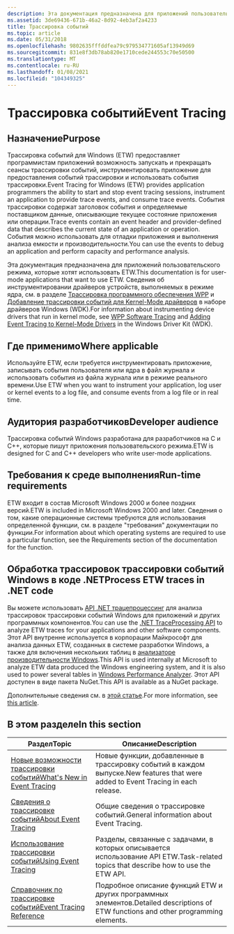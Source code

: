 ```yaml
---
description: Эта документация предназначена для приложений пользовательского режима, которые хотят использовать ETW. Сведения об инструментировании драйверов устройств, выполняемых в режиме ядра, см. в разделе Трассировка программного обеспечения WPP и добавление трассировки событий для Kernel-Mode драйверов в наборе драйверов Windows (WDK).
ms.assetid: 3de69436-671b-46a2-8d92-4eb3af2a4233
title: Трассировка событий
ms.topic: article
ms.date: 05/31/2018
ms.openlocfilehash: 9802635fffddfea79c979534771605af13949d69
ms.sourcegitcommit: 831e8f3db78ab820e1710cede244553c70e50500
ms.translationtype: MT
ms.contentlocale: ru-RU
ms.lasthandoff: 01/08/2021
ms.locfileid: "104349325"
---
```

# <a name="event-tracing"></a><span data-ttu-id="72f8f-104">Трассировка событий</span><span class="sxs-lookup"><span data-stu-id="72f8f-104">Event Tracing</span></span>

## <a name="purpose"></a><span data-ttu-id="72f8f-105">Назначение</span><span class="sxs-lookup"><span data-stu-id="72f8f-105">Purpose</span></span>

<span data-ttu-id="72f8f-106">Трассировка событий для Windows (ETW) предоставляет программистам приложений возможность запускать и прекращать сеансы трассировки событий, инструментировать приложение для предоставления событий трассировки и использовать события трассировки.</span><span class="sxs-lookup"><span data-stu-id="72f8f-106">Event Tracing for Windows (ETW) provides application programmers the ability to start and stop event tracing sessions, instrument an application to provide trace events, and consume trace events.</span></span> <span data-ttu-id="72f8f-107">События трассировки содержат заголовок события и определяемые поставщиком данные, описывающие текущее состояние приложения или операции.</span><span class="sxs-lookup"><span data-stu-id="72f8f-107">Trace events contain an event header and provider-defined data that describes the current state of an application or operation.</span></span> <span data-ttu-id="72f8f-108">События можно использовать для отладки приложения и выполнения анализа емкости и производительности.</span><span class="sxs-lookup"><span data-stu-id="72f8f-108">You can use the events to debug an application and perform capacity and performance analysis.</span></span>

<span data-ttu-id="72f8f-109">Эта документация предназначена для приложений пользовательского режима, которые хотят использовать ETW.</span><span class="sxs-lookup"><span data-stu-id="72f8f-109">This documentation is for user-mode applications that want to use ETW.</span></span> <span data-ttu-id="72f8f-110">Сведения об инструментировании драйверов устройств, выполняемых в режиме ядра, см. в разделе [Трассировка программного обеспечения WPP](/windows-hardware/drivers/devtest/wpp-software-tracing) и [Добавление трассировки событий для Kernel-Mode драйверов](/windows-hardware/drivers/devtest/event-tracing-for-windows--etw-) в наборе драйверов Windows (WDK).</span><span class="sxs-lookup"><span data-stu-id="72f8f-110">For information about instrumenting device drivers that run in kernel mode, see [WPP Software Tracing](/windows-hardware/drivers/devtest/wpp-software-tracing) and [Adding Event Tracing to Kernel-Mode Drivers](/windows-hardware/drivers/devtest/event-tracing-for-windows--etw-) in the Windows Driver Kit (WDK).</span></span>

## <a name="where-applicable"></a><span data-ttu-id="72f8f-111">Где применимо</span><span class="sxs-lookup"><span data-stu-id="72f8f-111">Where applicable</span></span>

<span data-ttu-id="72f8f-112">Используйте ETW, если требуется инструментировать приложение, записывать события пользователя или ядра в файл журнала и использовать события из файла журнала или в режиме реального времени.</span><span class="sxs-lookup"><span data-stu-id="72f8f-112">Use ETW when you want to instrument your application, log user or kernel events to a log file, and consume events from a log file or in real time.</span></span>

## <a name="developer-audience"></a><span data-ttu-id="72f8f-113">Аудитория разработчиков</span><span class="sxs-lookup"><span data-stu-id="72f8f-113">Developer audience</span></span>

<span data-ttu-id="72f8f-114">Трассировка событий Windows разработана для разработчиков на C и C++, которые пишут приложения пользовательского режима.</span><span class="sxs-lookup"><span data-stu-id="72f8f-114">ETW is designed for C and C++ developers who write user-mode applications.</span></span>

## <a name="run-time-requirements"></a><span data-ttu-id="72f8f-115">Требования к среде выполнения</span><span class="sxs-lookup"><span data-stu-id="72f8f-115">Run-time requirements</span></span>

<span data-ttu-id="72f8f-116">ETW входит в состав Microsoft Windows 2000 и более поздних версий.</span><span class="sxs-lookup"><span data-stu-id="72f8f-116">ETW is included in Microsoft Windows 2000 and later.</span></span> <span data-ttu-id="72f8f-117">Сведения о том, какие операционные системы требуются для использования определенной функции, см. в разделе "требования" документации по функции.</span><span class="sxs-lookup"><span data-stu-id="72f8f-117">For information about which operating systems are required to use a particular function, see the Requirements section of the documentation for the function.</span></span>

## <a name="process-etw-traces-in-net-code"></a><span data-ttu-id="72f8f-118">Обработка трассировок трассировки событий Windows в коде .NET</span><span class="sxs-lookup"><span data-stu-id="72f8f-118">Process ETW traces in .NET code</span></span>

<span data-ttu-id="72f8f-119">Вы можете использовать [API .NET трацепроцессинг](https://www.nuget.org/packages/Microsoft.Windows.EventTracing.Processing.All) для анализа трассировок трассировки событий Windows для приложений и других программных компонентов.</span><span class="sxs-lookup"><span data-stu-id="72f8f-119">You can use the [.NET TraceProcessing API](https://www.nuget.org/packages/Microsoft.Windows.EventTracing.Processing.All) to analyze ETW traces for your applications and other software components.</span></span> <span data-ttu-id="72f8f-120">Этот API внутренне используется в корпорации Майкрософт для анализа данных ETW, созданных в системе разработки Windows, а также для включения нескольких таблиц в [анализаторе производительности Windows](/windows-hardware/test/wpt/windows-performance-analyzer).</span><span class="sxs-lookup"><span data-stu-id="72f8f-120">This API is used internally at Microsoft to analyze ETW data produced the Windows engineering system, and it is also used to power several tables in [Windows Performance Analyzer](/windows-hardware/test/wpt/windows-performance-analyzer).</span></span> <span data-ttu-id="72f8f-121">Этот API доступен в виде пакета NuGet.</span><span class="sxs-lookup"><span data-stu-id="72f8f-121">This API is available as a NuGet package.</span></span>

<span data-ttu-id="72f8f-122">Дополнительные сведения см. в [этой статье](/windows/apps/trace-processing/overview).</span><span class="sxs-lookup"><span data-stu-id="72f8f-122">For more information, see [this article](/windows/apps/trace-processing/overview).</span></span>

## <a name="in-this-section"></a><span data-ttu-id="72f8f-123">В этом разделе</span><span class="sxs-lookup"><span data-stu-id="72f8f-123">In this section</span></span>



| <span data-ttu-id="72f8f-124">Раздел</span><span class="sxs-lookup"><span data-stu-id="72f8f-124">Topic</span></span>                                                                     | <span data-ttu-id="72f8f-125">Описание</span><span class="sxs-lookup"><span data-stu-id="72f8f-125">Description</span></span>                                                                        |
|---------------------------------------------------------------------------|------------------------------------------------------------------------------------|
| [<span data-ttu-id="72f8f-126">Новые возможности трассировки событий</span><span class="sxs-lookup"><span data-stu-id="72f8f-126">What's New in Event Tracing</span></span>](what-s-new-in-event-tracing.md)<br/> | <span data-ttu-id="72f8f-127">Новые функции, добавленные в трассировку событий в каждом выпуске.</span><span class="sxs-lookup"><span data-stu-id="72f8f-127">New features that were added to Event Tracing in each release.</span></span><br/>          |
| [<span data-ttu-id="72f8f-128">Сведения о трассировке событий</span><span class="sxs-lookup"><span data-stu-id="72f8f-128">About Event Tracing</span></span>](about-event-tracing.md)<br/>                 | <span data-ttu-id="72f8f-129">Общие сведения о трассировке событий.</span><span class="sxs-lookup"><span data-stu-id="72f8f-129">General information about Event Tracing.</span></span><br/>                                |
| [<span data-ttu-id="72f8f-130">Использование трассировки событий</span><span class="sxs-lookup"><span data-stu-id="72f8f-130">Using Event Tracing</span></span>](using-event-tracing.md)<br/>                 | <span data-ttu-id="72f8f-131">Разделы, связанные с задачами, в которых описывается использование API ETW.</span><span class="sxs-lookup"><span data-stu-id="72f8f-131">Task-related topics that describe how to use the ETW API.</span></span><br/>               |
| [<span data-ttu-id="72f8f-132">Справочник по трассировке событий</span><span class="sxs-lookup"><span data-stu-id="72f8f-132">Event Tracing Reference</span></span>](event-tracing-reference.md)<br/>         | <span data-ttu-id="72f8f-133">Подробное описание функций ETW и других программных элементов.</span><span class="sxs-lookup"><span data-stu-id="72f8f-133">Detailed descriptions of ETW functions and other programming elements.</span></span> <br/> |



 

 

 
